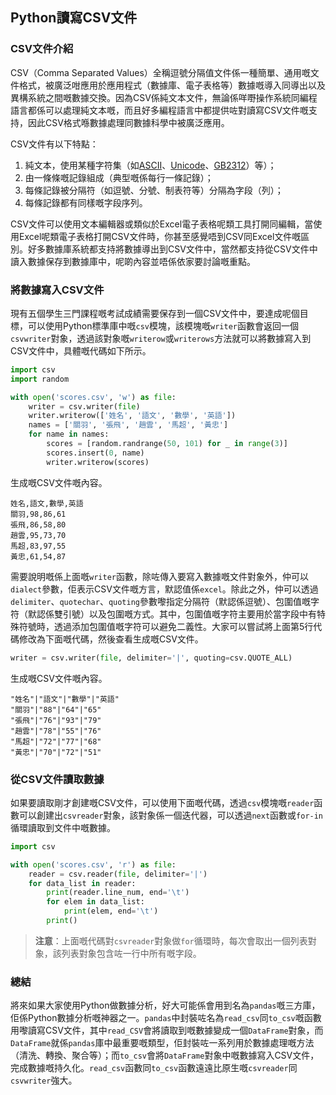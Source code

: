 ## Python讀寫CSV文件

### CSV文件介紹

CSV（Comma Separated Values）全稱逗號分隔值文件係一種簡單、通用嘅文件格式，被廣泛咁應用於應用程式（數據庫、電子表格等）數據嘅導入同導出以及異構系統之間嘅數據交換。因為CSV係純文本文件，無論係咩嘢操作系統同編程語言都係可以處理純文本嘅，而且好多編程語言中都提供咗對讀寫CSV文件嘅支持，因此CSV格式喺數據處理同數據科學中被廣泛應用。

CSV文件有以下特點：

1. 純文本，使用某種字符集（如[ASCII](https://zh.wikipedia.org/wiki/ASCII)、[Unicode](https://zh.wikipedia.org/wiki/Unicode)、[GB2312](https://zh.wikipedia.org/wiki/GB2312)）等）；
2. 由一條條嘅記錄組成（典型嘅係每行一條記錄）；
3. 每條記錄被分隔符（如逗號、分號、制表符等）分隔為字段（列）；
4. 每條記錄都有同樣嘅字段序列。

CSV文件可以使用文本編輯器或類似於Excel電子表格呢類工具打開同編輯，當使用Excel呢類電子表格打開CSV文件時，你甚至感覺唔到CSV同Excel文件嘅區別。好多數據庫系統都支持將數據導出到CSV文件中，當然都支持從CSV文件中讀入數據保存到數據庫中，呢啲內容並唔係依家要討論嘅重點。

### 將數據寫入CSV文件

現有五個學生三門課程嘅考試成績需要保存到一個CSV文件中，要達成呢個目標，可以使用Python標準庫中嘅`csv`模塊，該模塊嘅`writer`函數會返回一個`csvwriter`對象，透過該對象嘅`writerow`或`writerows`方法就可以將數據寫入到CSV文件中，具體嘅代碼如下所示。

```python
import csv
import random

with open('scores.csv', 'w') as file:
    writer = csv.writer(file)
    writer.writerow(['姓名', '語文', '數學', '英語'])
    names = ['關羽', '張飛', '趙雲', '馬超', '黃忠']
    for name in names:
        scores = [random.randrange(50, 101) for _ in range(3)]
        scores.insert(0, name)
        writer.writerow(scores)
```

生成嘅CSV文件嘅內容。

```
姓名,語文,數學,英語
關羽,98,86,61
張飛,86,58,80
趙雲,95,73,70
馬超,83,97,55
黃忠,61,54,87
```

需要說明嘅係上面嘅`writer`函數，除咗傳入要寫入數據嘅文件對象外，仲可以`dialect`參數，佢表示CSV文件嘅方言，默認值係`excel`。除此之外，仲可以透過`delimiter`、`quotechar`、`quoting`參數嚟指定分隔符（默認係逗號）、包圍值嘅字符（默認係雙引號）以及包圍嘅方式。其中，包圍值嘅字符主要用於當字段中有特殊符號時，透過添加包圍值嘅字符可以避免二義性。大家可以嘗試將上面第5行代碼修改為下面嘅代碼，然後查看生成嘅CSV文件。

```python
writer = csv.writer(file, delimiter='|', quoting=csv.QUOTE_ALL)
```

生成嘅CSV文件嘅內容。

```
"姓名"|"語文"|"數學"|"英語"
"關羽"|"88"|"64"|"65"
"張飛"|"76"|"93"|"79"
"趙雲"|"78"|"55"|"76"
"馬超"|"72"|"77"|"68"
"黃忠"|"70"|"72"|"51"
```

### 從CSV文件讀取數據

如果要讀取剛才創建嘅CSV文件，可以使用下面嘅代碼，透過`csv`模塊嘅`reader`函數可以創建出`csvreader`對象，該對象係一個迭代器，可以透過`next`函數或`for-in`循環讀取到文件中嘅數據。

```python
import csv

with open('scores.csv', 'r') as file:
    reader = csv.reader(file, delimiter='|')
    for data_list in reader:
        print(reader.line_num, end='\t')
        for elem in data_list:
            print(elem, end='\t')
        print()
```

> **注意**：上面嘅代碼對`csvreader`對象做`for`循環時，每次會取出一個列表對象，該列表對象包含咗一行中所有嘅字段。

### 總結

將來如果大家使用Python做數據分析，好大可能係會用到名為`pandas`嘅三方庫，佢係Python數據分析嘅神器之一。`pandas`中封裝咗名為`read_csv`同`to_csv`嘅函數用嚟讀寫CSV文件，其中`read_CSV`會將讀取到嘅數據變成一個`DataFrame`對象，而`DataFrame`就係`pandas`庫中最重要嘅類型，佢封裝咗一系列用於數據處理嘅方法（清洗、轉換、聚合等）；而`to_csv`會將`DataFrame`對象中嘅數據寫入CSV文件，完成數據嘅持久化。`read_csv`函數同`to_csv`函數遠遠比原生嘅`csvreader`同`csvwriter`強大。
